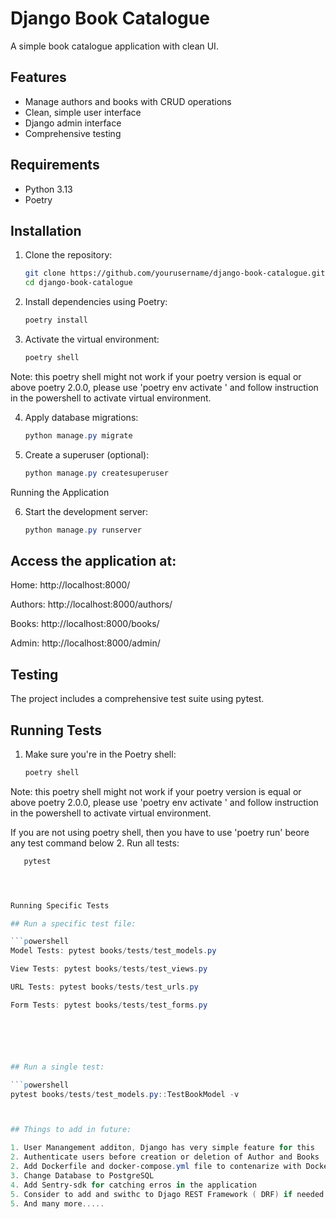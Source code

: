 # Django Book Catalogue

A simple book catalogue application with clean UI.

## Features

- Manage authors and books with CRUD operations
- Clean, simple user interface
- Django admin interface
- Comprehensive testing

## Requirements

- Python 3.13
- Poetry

## Installation

1. Clone the repository:
   ```bash
   git clone https://github.com/yourusername/django-book-catalogue.git
   cd django-book-catalogue
   

2. Install dependencies using Poetry:

   ```powershell
   poetry install
   
3. Activate the virtual environment:

   ```powershell
   poetry shell

Note: this poetry shell might not work if your poetry version is equal or above poetry 2.0.0, 
please use 'poetry env activate ' and follow instruction in the powershell to activate virtual environment.


4. Apply database migrations:

   ```powershell
   python manage.py migrate

5. Create a superuser (optional):

   ```powershell
   python manage.py createsuperuser
   
Running the Application

6. Start the development server:

   ```powershell
   python manage.py runserver

## Access the application at:

Home: http://localhost:8000/

Authors: http://localhost:8000/authors/

Books: http://localhost:8000/books/

Admin: http://localhost:8000/admin/



## Testing
The project includes a comprehensive test suite using pytest.

## Running Tests
1. Make sure you're in the Poetry shell:

   ```powershell
   poetry shell
   
Note: this poetry shell might not work if your poetry version is equal or above poetry 2.0.0, 
please use 'poetry env activate ' and follow instruction in the powershell to activate virtual environment.

If you are not using poetry shell, then you have to use 'poetry run' beore any test command below
2. Run all tests:

   ```powershell
      pytest




Running Specific Tests

## Run a specific test file:

   ```powershell
Model Tests: pytest books/tests/test_models.py

View Tests: pytest books/tests/test_views.py

URL Tests: pytest books/tests/test_urls.py

Form Tests: pytest books/tests/test_forms.py






## Run a single test:

   ```powershell
   pytest books/tests/test_models.py::TestBookModel -v



## Things to add in future:

   1. User Manangement additon, Django has very simple feature for this
   2. Authenticate users before creation or deletion of Author and Books
   2. Add Dockerfile and docker-compose.yml file to contenarize with Docker
   3. Change Database to PostgreSQL
   4. Add Sentry-sdk for catching erros in the application
   5. Consider to add and swithc to Djago REST Framework ( DRF) if needed
   5. And many more.....
